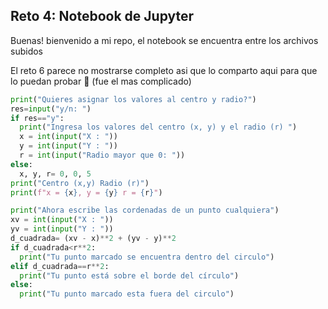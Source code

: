 ## Reto 4: Notebook de Jupyter
Buenas! bienvenido a mi repo, el notebook se encuentra entre los archivos subidos


El reto 6 parece no mostrarse completo asi que lo comparto aqui para que lo puedan probar 🙂 (fue el mas complicado)
```python
print("Quieres asignar los valores al centro y radio?")
res=input("y/n: ")
if res=="y":
  print("Ingresa los valores del centro (x, y) y el radio (r) ")
  x = int(input("X : "))
  y = int(input("Y : "))
  r = int(input("Radio mayor que 0: "))
else:
  x, y, r= 0, 0, 5
print("Centro (x,y) Radio (r)")
print(f"x = {x}, y = {y} r = {r}")

print("Ahora escribe las cordenadas de un punto cualquiera")
xv = int(input("X : "))
yv = int(input("Y : "))
d_cuadrada= (xv - x)**2 + (yv - y)**2
if d_cuadrada<r**2:
  print("Tu punto marcado se encuentra dentro del circulo")
elif d_cuadrada==r**2:
  print("Tu punto está sobre el borde del círculo")
else:
  print("Tu punto marcado esta fuera del circulo")
```
